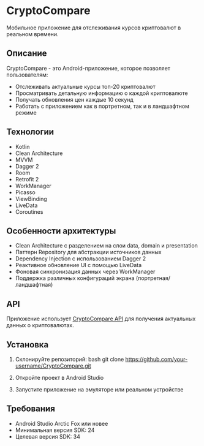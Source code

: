 # CryptoCompare

Мобильное приложение для отслеживания курсов криптовалют в реальном времени.

## Описание

CryptoCompare - это Android-приложение, которое позволяет пользователям:
- Отслеживать актуальные курсы топ-20 криптовалют
- Просматривать детальную информацию о каждой криптовалюте
- Получать обновления цен каждые 10 секунд
- Работать с приложением как в портретном, так и в ландшафтном режиме

## Технологии

- Kotlin
- Clean Architecture
- MVVM
- Dagger 2
- Room
- Retrofit 2
- WorkManager
- Picasso
- ViewBinding
- LiveData
- Coroutines

## Особенности архитектуры

- Clean Architecture с разделением на слои data, domain и presentation
- Паттерн Repository для абстракции источников данных
- Dependency Injection с использованием Dagger 2
- Реактивное обновление UI с помощью LiveData
- Фоновая синхронизация данных через WorkManager
- Поддержка различных конфигураций экрана (портретная/ландшафтная)

## API

Приложение использует [CryptoCompare API](https://min-api.cryptocompare.com/) для получения актуальных данных о криптовалютах.

## Установка

1. Склонируйте репозиторий: bash
git clone https://github.com/your-username/CryptoCompare.git

2. Откройте проект в Android Studio

3. Запустите приложение на эмуляторе или реальном устройстве

## Требования

- Android Studio Arctic Fox или новее
- Минимальная версия SDK: 24
- Целевая версия SDK: 34
